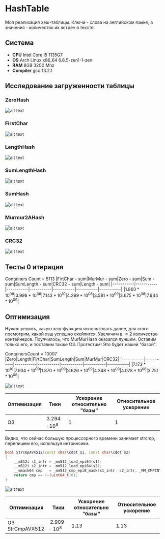 # HashTable
Моя реализация хэш-таблицы. Ключи - слова на английском языке,
а значения - количество их встреч в тексте.

## Система
- **CPU** Intel Core i5 1135G7
- **OS** Arch Linux x86_64 6.8.5-zen1-1-zen
- **RAM** 8GB 3200 Mhz
- **Compiler** gcc 13.2.1

## Исследование загруженности таблицы

### ZeroHash
![alt text](Containers/ContainersZero.csvgraph.png)

### FirstChar
![alt text](Containers/ContainersFirstChar.csvgraph.png)

### LengthHash
![alt text](Containers/ContainersLength.csvgraph.png)

### SumLengthHash
![alt text](Containers/ContainersSumLength.csvgraph.png)

### SumHash
![alt text](Containers/ContainersSum.csvgraph.png)

### Murmur2AHash
![alt text](Containers/ContainersMurMur.csvgraph.png)

### CRC32
![alt text](Containers/ContainersCRC32.csvgraph.png)

## Тесты 0 итерация
Containers Count = 5113
|FirtChar - sum|MurMur - sum|Zero - sum|Sum - sum|SumLength - sum|CRC32 - sum|Length - sum|
|-----------|-----------|-----------|-----------|-----------|-----------|-----------|
|$1.860*10^{09}$|$3.998*10^{08}$|$7.143*10^{10}$|$4.299*10^{08}$|$3.581*10^{09}$|$3.675*10^{08}$|$7.944*10^{09}$|

## Оптимизация

Нужно решить, какую хэш-функцию использовать далее, для этого посмотрим, какой хэш
успешно скейлится. Увеличим в $\approx 2$ количество контейнеров. Поулчилось, что
MurMurHash оказался лучшим. Оставим только его, и поставим также O3. Протестим!
Это будет нашей "базой".

ContainersCount = 10007
|Zero|Length|FirtChar|SumLength|Sum|MurMur|CRC32|
|-----------|-----------|-----------|-----------|-----------|-----------|-----------|
|$7.173*10^{10}$|$7.934*10^{09}$|$1.870*10^{09}$|$3.626*10^{09}$|$4.348*10^{08}$|$4.078*10^{08}$|$3.751*10^{08}$|

![alt text](img/O3_5113.png)

| Оптимизация       | Тики             | Ускорение относительно "базы" | Относительное ускорение |
|-------------------|------------------|-------------------------------|-------------------------|
| O3                | $3.294 \cdot 10^{8}$ | 1                             | 1                       |

Видно, что сейчас большую процессорного времени занимает strcmp, перепишем его, используя интринсики.

```c++
bool StrcmpAVX512(const char\cdot s1, const char\cdot s2)
{
    __m512i s1_intr = _mm512_load_epi64(s1);
    __m512i s2_intr = _mm512_load_epi64(s2);
    __mmask64 cmp   = _mm512_cmp_epi8_mask(s1_intr, s2_intr, _MM_CMPINT_EQ);
    return cmp == (~(uint64_t)0);
}
```

![alt text](img/O3_5113_StrcmpAVX512.png)

| Оптимизация       | Тики             | Ускорение относительно "базы" | Относительное ускорение |
|-------------------|------------------|-------------------------------|-------------------------|
| O3 StrCmpAVX512   | $2.909 \cdot 10^{8}$ | 1.13                          | 1.13                    |

